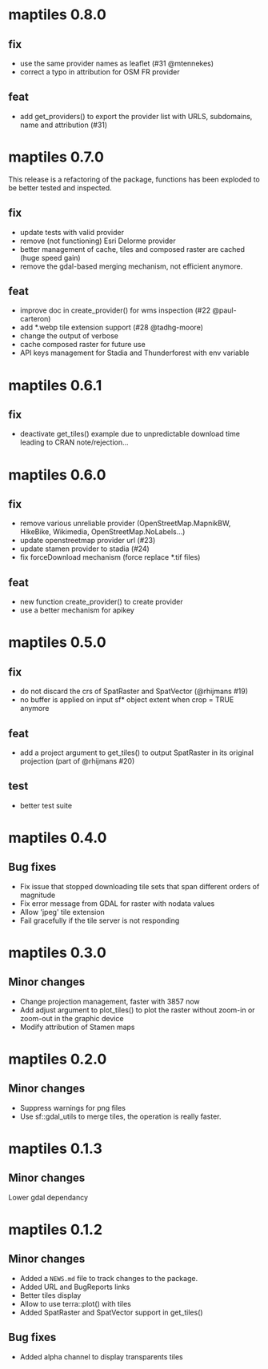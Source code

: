 # maptiles 0.8.0

## fix
- use the same provider names as leaflet (#31 @mtennekes)
- correct a typo in attribution for OSM FR provider

## feat
- add get_providers() to export the provider list with URLS, subdomains, name and attribution (#31)



# maptiles 0.7.0

This release is a refactoring of the package, functions has been exploded to be 
better tested and inspected.

## fix
- update tests with valid provider
- remove (not functioning) Esri Delorme provider
- better management of cache, tiles and composed raster are cached 
(huge speed gain)
- remove the gdal-based merging mechanism, not efficient anymore. 

## feat
- improve doc in create_provider() for wms inspection (#22 @paul-carteron)
- add *.webp tile extension support (#28 @tadhg-moore)
- change the output of verbose
- cache composed raster for future use
- API keys management for Stadia and Thunderforest with env variable



# maptiles 0.6.1

## fix
- deactivate get_tiles() example due to unpredictable download time leading to 
CRAN note/rejection...



# maptiles 0.6.0

## fix

- remove various unreliable provider (OpenStreetMap.MapnikBW, HikeBike, 
Wikimedia, OpenStreetMap.NoLabels...) 
- update openstreetmap provider url (#23)
- update stamen provider to stadia (#24)
- fix forceDownload mechanism (force replace *.tif files) 

## feat

- new function create_provider() to create provider
- use a better mechanism for apikey


# maptiles 0.5.0

## fix
* do not discard the crs of SpatRaster and SpatVector (@rhijmans #19)
* no buffer is applied on input sf* object extent when crop = TRUE anymore

## feat
* add a project argument to get_tiles() to output SpatRaster in its original projection (part of @rhijmans #20)

## test
* better test suite



# maptiles 0.4.0

## Bug fixes
* Fix issue that stopped downloading tile sets that span different orders of magnitude
* Fix error message from GDAL for raster with nodata values 
* Allow 'jpeg' tile extension 
* Fail gracefully if the tile server is not responding


# maptiles 0.3.0

## Minor changes
* Change projection management, faster with 3857 now
* Add adjust argument to plot_tiles() to plot the raster without zoom-in or zoom-out in the graphic device
* Modify attribution of Stamen maps


# maptiles 0.2.0

## Minor changes
* Suppress warnings for png files
* Use sf::gdal_utils to merge tiles, the operation is really faster. 



# maptiles 0.1.3

## Minor changes
Lower gdal dependancy


# maptiles 0.1.2

## Minor changes
* Added a `NEWS.md` file to track changes to the package.
* Added URL and BugReports links
* Better tiles display
* Allow to use terra::plot() with tiles
* Added SpatRaster and SpatVector support in get_tiles()


## Bug fixes
* Added alpha channel to display transparents tiles

